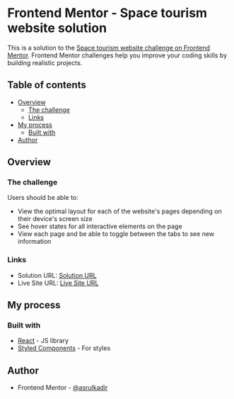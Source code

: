 # Frontend Mentor - Space tourism website solution

This is a solution to the [Space tourism website challenge on Frontend Mentor](https://www.frontendmentor.io/challenges/space-tourism-multipage-website-gRWj1URZ3). Frontend Mentor challenges help you improve your coding skills by building realistic projects.

## Table of contents

- [Overview](#overview)
  - [The challenge](#the-challenge)
  - [Links](#links)
- [My process](#my-process)
  - [Built with](#built-with)
- [Author](#author)

## Overview

### The challenge

Users should be able to:

- View the optimal layout for each of the website's pages depending on their device's screen size
- See hover states for all interactive elements on the page
- View each page and be able to toggle between the tabs to see new information

### Links

- Solution URL: [Solution URL](https://github.com/asrulkadir/space-tourism-challenge)
- Live Site URL: [Live Site URL](https://space-tourim-asrulkadir.netlify.app)

## My process

### Built with

- [React](https://reactjs.org/) - JS library
- [Styled Components](https://styled-components.com/) - For styles

## Author

- Frontend Mentor - [@asrulkadir](https://www.frontendmentor.io/profile/asrulkadir)
